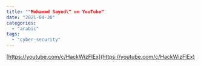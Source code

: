 ```yaml
---
title: ""Mohamed Sayed\" on YouTube"
date: "2021-04-30"
categories: 
  - "arabic"
tags: 
  - "cyber-security"
---
```


[https://youtube.com/c/HackWizFlEx](https://youtube.com/c/HackWizFlEx)
